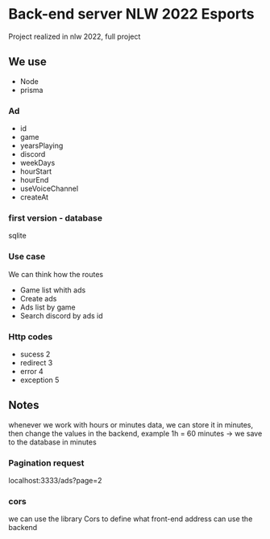 # Back-end server NLW 2022 Esports
Project realized in nlw 2022, full project

## We use
* Node
* prisma

### Ad
* id
* game
* yearsPlaying
* discord
* weekDays
* hourStart
* hourEnd
* useVoiceChannel
* createAt




### first version - database

sqlite

### Use case
We can think how the routes
- Game list whith ads
- Create ads
- Ads list by game
- Search discord by ads id

### Http codes
- sucess
2
- redirect
3
- error
4
- exception
5

## Notes
whenever we work with hours or minutes data, we can store it in minutes, then change the values in the backend, example 1h = 60 minutes -> we save to the database in minutes

### Pagination request
localhost:3333/ads?page=2

### cors
we can use the library Cors to define what front-end address can use the backend
